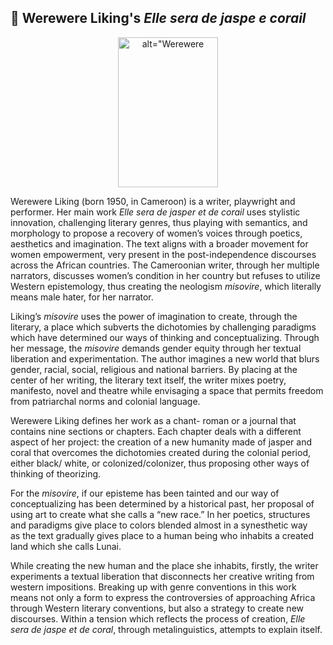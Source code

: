 

## :orange_book: Werewere Liking's *Elle sera de jaspe e corail*

<p align="center"> 
<img src="http://www.postcolonialweb.org/images/liking/7.jpg"
 alt=alt="Werewere Liking" width="160" height="240"  />   
</p>

Werewere Liking (born 1950, in Cameroon) is a writer, 
playwright and performer. Her main work *Elle sera de jasper et de corail* 
uses stylistic innovation, challenging literary genres, 
thus playing with semantics, and morphology to propose a
 recovery of women’s voices through poetics, aesthetics and imagination. 
The text aligns with a broader movement for women empowerment, 
very present in the post-independence discourses across the African countries.
 The Cameroonian writer, through her multiple narrators, 
discusses women’s condition in her country but refuses to 
utilize Western epistemology, thus creating the neologism *misovire*, 
which literally means male hater, for her narrator. 


 Liking’s *misovire* uses the power of
 imagination to create, through the literary,
 a place which subverts the dichotomies by challenging 
paradigms which have determined our ways of thinking and 
conceptualizing. Through her message, the *misovire* demands
 gender equity through her textual liberation and experimentation.
 The author imagines a new world that blurs gender, racial, social,
 religious and national barriers. By placing at the center of her writing, 
the literary text itself, the writer mixes poetry, manifesto, 
novel and theatre while envisaging a space that permits freedom from patriarchal 
norms and colonial language. 
 
 
Werewere Liking defines her work as a chant- roman
 or a journal that contains nine sections or chapters.
 Each chapter deals with a different aspect of her project: the creation of a
 new humanity made of jasper and coral that overcomes the dichotomies 
created during the colonial period, either black/ white, or colonized/colonizer,
 thus proposing other ways of thinking of theorizing. 


For the *misovire*, if our episteme has been tainted and our 
way of conceptualizing has been determined by a historical past,
 her proposal of using art to create what she calls a “new race.”
 In her poetics, structures and paradigms give place 
to colors blended almost in a synesthetic way  
as the text gradually gives place to a human being 
who inhabits a created land which she calls Lunai.


While creating the new human and the place she inhabits, firstly, 
the writer experiments a
 textual liberation that disconnects her creative writing from western impositions. 
Breaking up with genre conventions in this work means not only a 
form to express the controversies of approaching Africa
 through Western literary conventions, but also a strategy
 to create new discourses. Within a tension which 
reflects the process of creation, 
*Elle sera de jaspe et de coral*, 
through metalinguistics, attempts to explain itself.

